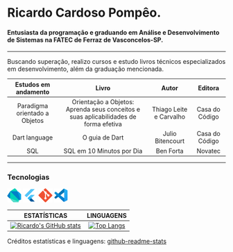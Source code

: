 # Ricardo Cardoso Pompêo.
#### Entusiasta da programação e graduando em Análise e Desenvolvimento de Sistemas na FATEC de Ferraz de Vasconcelos-SP.
---
Buscando superação, realizo cursos e estudo livros técnicos especializados em desenvolvimento, além da graduação mencionada.

|Estudos em andamento | Livro | Autor | Editora
|:---:|:---:|:---:|:---:|
Paradigma orientado a Objetos | Orientação a Objetos: Aprenda seus conceitos e suas aplicabilidades de forma efetiva | Thiago Leite e Carvalho | Casa do Código
Dart language | O guia de Dart | Julio Bitencourt | Casa do Código
SQL | SQL em 10 Minutos por Dia | Ben Forta | Novatec

---

### Tecnologias

<a href="https://dart.dev/" title="Dart"><img src="icones/dartlang.png" /></a>
<a href="https://flutter.dev/" title="Flutter"><img src="icones/flutter.png" /></a>
<a href="#" title="Git"><img src="icones/git.png" /></a>
<a href="https://code.visualstudio.com/" title="VS Code"><img src="icones/vscode.png" /></a>

|ESTATÍSTICAS | LINGUAGENS|
|:---:| :---:|
[![Ricardo's GitHub stats](https://github-readme-stats.vercel.app/api?username=rcdo-dev&hide=contribs&count_private=true&show_icons=true&theme=chartreuse-dark)](https://github.com/anuraghazra/github-readme-stats) | [![Top Langs](https://github-readme-stats.vercel.app/api/top-langs/?username=rcdo-dev&layout=compact&theme=chartreuse-dark)](https://github.com/rcdo-dev/github-readme-stats)

Créditos estatísticas e linguagens: [github-readme-stats](https://github.com/anuraghazra/github-readme-stats)

